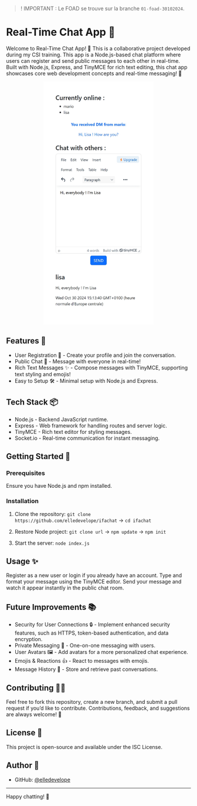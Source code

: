 > ! IMPORTANT : Le FOAD se trouve sur la branche `01-foad-30102024`.

# Real-Time Chat App 💬
Welcome to Real-Time Chat App! 🎉 This is a collaborative project developed during my CSI training. This app is a Node.js-based chat platform where users can register and send public messages to each other in real-time. Built with Node.js, Express, and TinyMCE for rich text editing, this chat app showcases core web development concepts and real-time messaging! 🚀

<p align="center">
<img src="./image-chat.jpeg" alt="Image chat" width="300" > 
</p>

## Features 🌟
- User Registration 🔑 - Create your profile and join the conversation.
- Public Chat 💬 - Message with everyone in real-time!
- Rich Text Messages ✨ - Compose messages with TinyMCE, supporting text styling and emojis!
- Easy to Setup 🛠️ - Minimal setup with Node.js and Express.

## Tech Stack 📦
* Node.js - Backend JavaScript runtime.
* Express - Web framework for handling routes and server logic.
* TinyMCE - Rich text editor for styling messages.
* Socket.io - Real-time communication for instant messaging.


## Getting Started 🚀

### Prerequisites
Ensure you have Node.js and npm installed.

### Installation

1. Clone the repository:
`` git clone https://github.com/elledevelope/ifachat `` ->  ``cd ifachat`` 

2. Restore Node project:
`git clone url` -> `npm update` -> `npm init`

3. Start the server:
`node index.js`


## Usage ✨
Register as a new user or login if you already have an account.
Type and format your message using the TinyMCE editor.
Send your message and watch it appear instantly in the public chat room.

## Future Improvements 📚
* Security for User Connections 🔒 - Implement enhanced security features, such as HTTPS, token-based authentication, and data encryption.
* Private Messaging 🤫 - One-on-one messaging with users.
* User Avatars 🖼️ - Add avatars for a more personalized chat experience.
* Emojis & Reactions 👍 - React to messages with emojis.
* Message History 📜 - Store and retrieve past conversations.


## Contributing 👨‍💻
Feel free to fork this repository, create a new branch, and submit a pull request if you’d like to contribute. Contributions, feedback, and suggestions are always welcome! 🌟

## License 📜
This project is open-source and available under the ISC License.

## Author 👤

- GitHub: [@elledevelope](https://github.com/elledevelope)
__________________________

Happy chatting! 🎉

